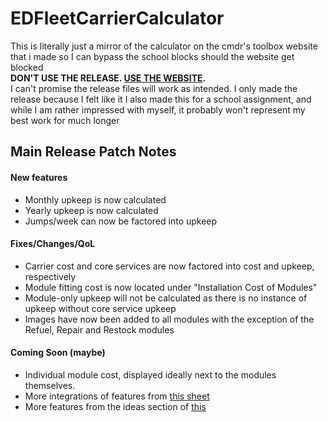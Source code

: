 # EDFleetCarrierCalculator #
This is literally just a mirror of the calculator on the cmdr's toolbox website that i made so I can bypass the school blocks should the website get blocked
<br>**DON'T USE THE RELEASE. [USE THE WEBSITE](https://potatoprogram.github.io/EDFleetCarrierCalculator/).**<br>
I can't promise the release files will work as intended. I only made the release because I felt like it
I also made this for a school assignment, and while I am rather impressed with myself, it probably won't represent my best work for much longer
## Main Release Patch Notes ##
#### New features ####
- Monthly upkeep is now calculated
- Yearly upkeep is now calculated
- Jumps/week can now be factored into upkeep

#### Fixes/Changes/QoL ####
- Carrier cost and core services are now factored into cost and upkeep, respectively
- Module fitting cost is now located under "Installation Cost of Modules"
- Module-only upkeep will not be calculated as there is no instance of upkeep without core service upkeep
- Images have now been added to all modules with the exception of the Refuel, Repair and Restock modules

#### Coming Soon (maybe) ####
- Individual module cost, displayed ideally next to the modules themselves. 
- More integrations of features from [this sheet](https://docs.google.com/spreadsheets/d/18rJ1p0ll9vW0nf1A-YHD47FT4lFm72JbiSnIWsRfVsg/edit?usp=sharing)
- More features from the ideas section of [this](https://github.com/PotatoProgram/EDFleetCarrierCalculator/projects/1)
